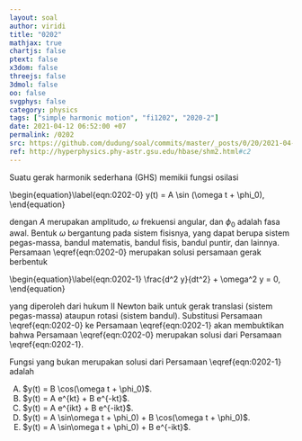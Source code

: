 ```yaml
---
layout: soal
author: viridi
title: "0202"
mathjax: true
chartjs: false
ptext: false
x3dom: false
threejs: false
3dmol: false
oo: false
svgphys: false
category: physics
tags: ["simple harmonic motion", "fi1202", "2020-2"]
date: 2021-04-12 06:52:00 +07
permalink: /0202
src: https://github.com/dudung/soal/commits/master/_posts/0/20/2021-04-12-simple-harmonic-motion-2.md
ref: http://hyperphysics.phy-astr.gsu.edu/hbase/shm2.html#c2
---
```

Suatu gerak harmonik sederhana (GHS) memikii fungsi osilasi

\begin{equation}\label{eqn:0202-0}
y(t) = A \sin (\omega t + \phi_0),
\end{equation}

dengan $A$ merupakan amplitudo, $\omega$ frekuensi angular, dan $\phi_0$ adalah fasa awal. Bentuk $\omega$ bergantung pada sistem fisisnya, yang dapat berupa sistem pegas-massa, bandul matematis, bandul fisis, bandul puntir, dan lainnya. Persamaan \eqref{eqn:0202-0} merupakan solusi persamaan gerak berbentuk

\begin{equation}\label{eqn:0202-1}
\frac{d^2 y}{dt^2} + \omega^2 y = 0,
\end{equation}

yang diperoleh dari hukum II Newton baik untuk gerak translasi (sistem pegas-massa) ataupun rotasi (sistem bandul). Substitusi Persamaan \eqref{eqn:0202-0} ke Persamaan \eqref{eqn:0202-1} akan membuktikan bahwa Persamaan \eqref{eqn:0202-0} merupakan solusi dari Persamaan \eqref{eqn:0202-1}.

Fungsi yang bukan merupakan solusi dari Persamaan \eqref{eqn:0202-1} adalah

<ol type="A">
<li>$y(t) = B \cos(\omega t + \phi_0)$.
<li>$y(t) = A e^{kt} + B e^{-kt}$.
<li>$y(t) = A e^{ikt} + B e^{-ikt}$.
<li>$y(t) = A \sin\omega t + \phi_0) + B \cos(\omega t + \phi_0)$.
<li>$y(t) = A \sin\omega t + \phi_0) + B e^{-ikt}$.
